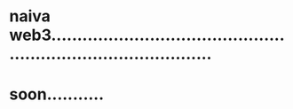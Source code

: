 # naiva web3....................................................................................
# soon...........
